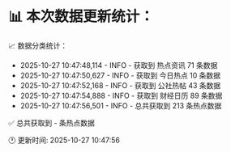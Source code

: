 📊 本次数据更新统计：
==========================

📈 数据分类统计：
- 2025-10-27 10:47:48,114 - INFO - 获取到 热点资讯 71 条数据
- 2025-10-27 10:47:50,627 - INFO - 获取到 今日热点 10 条数据
- 2025-10-27 10:47:52,168 - INFO - 获取到 公社热帖 43 条数据
- 2025-10-27 10:47:54,888 - INFO - 获取到 财经日历 89 条数据
- 2025-10-27 10:47:56,501 - INFO - 总共获取到 213 条热点数据

✅ 总共获取到 - 条热点数据

🕐 更新时间: 2025-10-27 10:47:56
